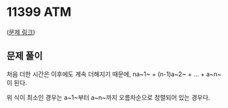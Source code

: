 # 11399 ATM

([문제 링크](https://www.acmicpc.net/problem/11399))

## 문제 풀이

처음 더한 시간은 이후에도 계속 더해지기 때문에, na~1~ \+ (n-1)a~2~ \+ ... + a~n~ 이 된다.

위 식이 최소인 경우는 a~1~부터 a~n~까지 오름차순으로 정렬되어 있는 경우다.